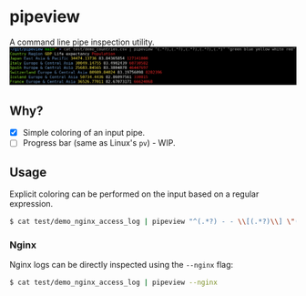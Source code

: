 # pipeview
A command line pipe inspection utility.
![screenshot](screenshots/pipeview.png)

## Why?

* [x] Simple coloring of an input pipe.
* [ ] Progress bar (same as Linux's `pv`) - WIP.

## Usage

Explicit coloring can be performed on the input based on a regular expression.

```bash
$ cat test/demo_nginx_access_log | pipeview "^(.*?) - - \\[(.*?)\\] \"(.*?) .*?\" (.*?) .*? \".*?\" \"(.*?)\"" 'bgreen white yellow cyan blue'
```

### Nginx

Nginx logs can be directly inspected using the `--nginx` flag:

```bash
$ cat test/demo_nginx_access_log | pipeview --nginx
```

